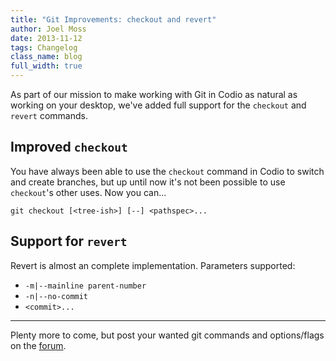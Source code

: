 ```yaml
---
title: "Git Improvements: checkout and revert"
author: Joel Moss
date: 2013-11-12
tags: Changelog
class_name: blog
full_width: true
---
```


As part of our mission to make working with Git in Codio as natural as working on your desktop, we've added full support for the `checkout` and `revert` commands.

## Improved `checkout`

You have always been able to use the `checkout` command in Codio to switch and create branches, but up until now it's not been possible to use `checkout`'s other uses. Now you can...

`git checkout [<tree-ish>] [--] <pathspec>...`

## Support for `revert`

Revert is almost an complete implementation. Parameters supported:

- `-m|--mainline parent-number`
- `-n|--no-commit`
- `<commit>...`

---

Plenty more to come, but post your wanted git commands and options/flags on the [forum](http://forum.codio.com).